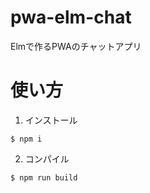 # pwa-elm-chat

Elmで作るPWAのチャットアプリ

# 使い方

1. インストール

```
$ npm i
```

2. コンパイル

```
$ npm run build
```
